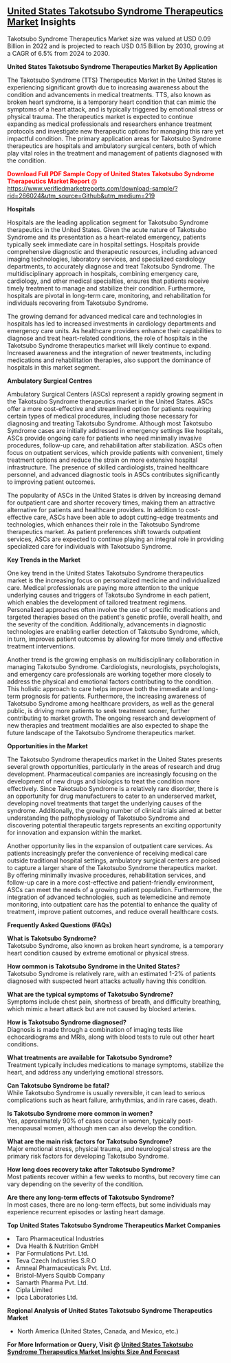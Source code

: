 <h2><a href="https://www.verifiedmarketreports.com/download-sample/?rid=266024&amp;utm_source=Github&amp;utm_medium=219" target="_blank">United States Takotsubo Syndrome Therapeutics Market</a> Insights</h2><p>Takotsubo Syndrome Therapeutics Market size was valued at USD 0.09 Billion in 2022 and is projected to reach USD 0.15 Billion by 2030, growing at a CAGR of 6.5% from 2024 to 2030.</p><p><p><strong>United States Takotsubo Syndrome Therapeutics Market By Application</strong></p> <p>The Takotsubo Syndrome (TTS) Therapeutics Market in the United States is experiencing significant growth due to increasing awareness about the condition and advancements in medical treatments. TTS, also known as broken heart syndrome, is a temporary heart condition that can mimic the symptoms of a heart attack, and is typically triggered by emotional stress or physical trauma. The therapeutics market is expected to continue expanding as medical professionals and researchers enhance treatment protocols and investigate new therapeutic options for managing this rare yet impactful condition. The primary application areas for Takotsubo Syndrome therapeutics are hospitals and ambulatory surgical centers, both of which play vital roles in the treatment and management of patients diagnosed with the condition. <p><span class=""><span style="color: #ff0000;"><strong>Download Full PDF Sample Copy of United States Takotsubo Syndrome Therapeutics Market Report</strong> @ </span><a href="https://www.verifiedmarketreports.com/download-sample/?rid=266024&amp;utm_source=Github&amp;utm_medium=219" target="_blank">https://www.verifiedmarketreports.com/download-sample/?rid=266024&amp;utm_source=Github&amp;utm_medium=219</a></span></p> <p><strong>Hospitals</strong></p> <p>Hospitals are the leading application segment for Takotsubo Syndrome therapeutics in the United States. Given the acute nature of Takotsubo Syndrome and its presentation as a heart-related emergency, patients typically seek immediate care in hospital settings. Hospitals provide comprehensive diagnostic and therapeutic resources, including advanced imaging technologies, laboratory services, and specialized cardiology departments, to accurately diagnose and treat Takotsubo Syndrome. The multidisciplinary approach in hospitals, combining emergency care, cardiology, and other medical specialties, ensures that patients receive timely treatment to manage and stabilize their condition. Furthermore, hospitals are pivotal in long-term care, monitoring, and rehabilitation for individuals recovering from Takotsubo Syndrome. <p>The growing demand for advanced medical care and technologies in hospitals has led to increased investments in cardiology departments and emergency care units. As healthcare providers enhance their capabilities to diagnose and treat heart-related conditions, the role of hospitals in the Takotsubo Syndrome therapeutics market will likely continue to expand. Increased awareness and the integration of newer treatments, including medications and rehabilitation therapies, also support the dominance of hospitals in this market segment.</p> <p><strong>Ambulatory Surgical Centres</strong></p> <p>Ambulatory Surgical Centers (ASCs) represent a rapidly growing segment in the Takotsubo Syndrome therapeutics market in the United States. ASCs offer a more cost-effective and streamlined option for patients requiring certain types of medical procedures, including those necessary for diagnosing and treating Takotsubo Syndrome. Although most Takotsubo Syndrome cases are initially addressed in emergency settings like hospitals, ASCs provide ongoing care for patients who need minimally invasive procedures, follow-up care, and rehabilitation after stabilization. ASCs often focus on outpatient services, which provide patients with convenient, timely treatment options and reduce the strain on more extensive hospital infrastructure. The presence of skilled cardiologists, trained healthcare personnel, and advanced diagnostic tools in ASCs contributes significantly to improving patient outcomes. <p>The popularity of ASCs in the United States is driven by increasing demand for outpatient care and shorter recovery times, making them an attractive alternative for patients and healthcare providers. In addition to cost-effective care, ASCs have been able to adopt cutting-edge treatments and technologies, which enhances their role in the Takotsubo Syndrome therapeutics market. As patient preferences shift towards outpatient services, ASCs are expected to continue playing an integral role in providing specialized care for individuals with Takotsubo Syndrome.</p> <p><strong>Key Trends in the Market</strong></p> <p>One key trend in the United States Takotsubo Syndrome therapeutics market is the increasing focus on personalized medicine and individualized care. Medical professionals are paying more attention to the unique underlying causes and triggers of Takotsubo Syndrome in each patient, which enables the development of tailored treatment regimens. Personalized approaches often involve the use of specific medications and targeted therapies based on the patient's genetic profile, overall health, and the severity of the condition. Additionally, advancements in diagnostic technologies are enabling earlier detection of Takotsubo Syndrome, which, in turn, improves patient outcomes by allowing for more timely and effective treatment interventions.</p> <p>Another trend is the growing emphasis on multidisciplinary collaboration in managing Takotsubo Syndrome. Cardiologists, neurologists, psychologists, and emergency care professionals are working together more closely to address the physical and emotional factors contributing to the condition. This holistic approach to care helps improve both the immediate and long-term prognosis for patients. Furthermore, the increasing awareness of Takotsubo Syndrome among healthcare providers, as well as the general public, is driving more patients to seek treatment sooner, further contributing to market growth. The ongoing research and development of new therapies and treatment modalities are also expected to shape the future landscape of the Takotsubo Syndrome therapeutics market.</p> <p><strong>Opportunities in the Market</strong></p> <p>The Takotsubo Syndrome therapeutics market in the United States presents several growth opportunities, particularly in the areas of research and drug development. Pharmaceutical companies are increasingly focusing on the development of new drugs and biologics to treat the condition more effectively. Since Takotsubo Syndrome is a relatively rare disorder, there is an opportunity for drug manufacturers to cater to an underserved market, developing novel treatments that target the underlying causes of the syndrome. Additionally, the growing number of clinical trials aimed at better understanding the pathophysiology of Takotsubo Syndrome and discovering potential therapeutic targets represents an exciting opportunity for innovation and expansion within the market.</p> <p>Another opportunity lies in the expansion of outpatient care services. As patients increasingly prefer the convenience of receiving medical care outside traditional hospital settings, ambulatory surgical centers are poised to capture a larger share of the Takotsubo Syndrome therapeutics market. By offering minimally invasive procedures, rehabilitation services, and follow-up care in a more cost-effective and patient-friendly environment, ASCs can meet the needs of a growing patient population. Furthermore, the integration of advanced technologies, such as telemedicine and remote monitoring, into outpatient care has the potential to enhance the quality of treatment, improve patient outcomes, and reduce overall healthcare costs.</p> <p><strong>Frequently Asked Questions (FAQs)</strong></p> <p><strong>What is Takotsubo Syndrome?</strong><br>Takotsubo Syndrome, also known as broken heart syndrome, is a temporary heart condition caused by extreme emotional or physical stress.</p> <p><strong>How common is Takotsubo Syndrome in the United States?</strong><br>Takotsubo Syndrome is relatively rare, with an estimated 1-2% of patients diagnosed with suspected heart attacks actually having this condition.</p> <p><strong>What are the typical symptoms of Takotsubo Syndrome?</strong><br>Symptoms include chest pain, shortness of breath, and difficulty breathing, which mimic a heart attack but are not caused by blocked arteries.</p> <p><strong>How is Takotsubo Syndrome diagnosed?</strong><br>Diagnosis is made through a combination of imaging tests like echocardiograms and MRIs, along with blood tests to rule out other heart conditions.</p> <p><strong>What treatments are available for Takotsubo Syndrome?</strong><br>Treatment typically includes medications to manage symptoms, stabilize the heart, and address any underlying emotional stressors.</p> <p><strong>Can Takotsubo Syndrome be fatal?</strong><br>While Takotsubo Syndrome is usually reversible, it can lead to serious complications such as heart failure, arrhythmias, and in rare cases, death.</p> <p><strong>Is Takotsubo Syndrome more common in women?</strong><br>Yes, approximately 90% of cases occur in women, typically post-menopausal women, although men can also develop the condition.</p> <p><strong>What are the main risk factors for Takotsubo Syndrome?</strong><br>Major emotional stress, physical trauma, and neurological stress are the primary risk factors for developing Takotsubo Syndrome.</p> <p><strong>How long does recovery take after Takotsubo Syndrome?</strong><br>Most patients recover within a few weeks to months, but recovery time can vary depending on the severity of the condition.</p> <p><strong>Are there any long-term effects of Takotsubo Syndrome?</strong><br>In most cases, there are no long-term effects, but some individuals may experience recurrent episodes or lasting heart damage.</p></p><p><strong>Top United States Takotsubo Syndrome Therapeutics Market Companies</strong></p><div data-test-id=""><p><li>Taro Pharmaceutical Industries</li><li> Dva Health & Nutrition GmbH</li><li> Par Formulations Pvt. Ltd.</li><li> Teva Czech Industries S.R.O</li><li> Amneal Pharmaceuticals Pvt. Ltd.</li><li> Bristol-Myers Squibb Company</li><li> Samarth Pharma Pvt. Ltd.</li><li> Cipla Limited</li><li> Ipca Laboratories Ltd.</li></p><div><strong>Regional Analysis of&nbsp;United States Takotsubo Syndrome Therapeutics Market</strong></div><ul><li dir="ltr"><p dir="ltr">North America&nbsp;(United States, Canada, and Mexico, etc.)</p></li></ul><p><strong>For More Information or Query, Visit @&nbsp;</strong><strong><a href="https://www.verifiedmarketreports.com/product/takotsubo-syndrome-therapeutics-market/?utm_source=Github&amp;utm_medium=219" target="_blank">United States Takotsubo Syndrome Therapeutics Market Insights Size And Forecast</a></strong></p></div>
